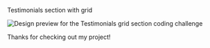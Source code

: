 Testimonials section with grid

![Design preview for the Testimonials grid section coding challenge](./design/desktop-preview.jpg)

Thanks for checking out my project!